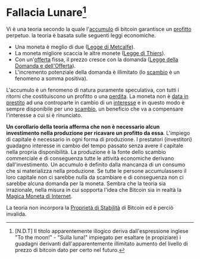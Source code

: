 # Fallacia Lunare[^1]



Vi è una teoria secondo la quale l'[accumulo]() di bitcoin garantisce un [profitto]() perpetuo. la teoria è basata sulle seguenti leggi economiche.

* Una moneta è meglio di due ([Legge di Metcalfe]()).
* La moneta migliore scaccia le altre monete ([Legge di Thiers]()).
* Con un'[offerta]() fissa, il prezzo cresce con la domanda  ([Legge della Domanda e dell'Offerta]()).
* L'incremento potenziale della domanda è illimitato (lo [scambio]() è un fenomeno a somma positiva).

L'accumulo è un fenomeno di natura puramente speculativa, con tutti i ritorni che costituiscono un profitto o una [perdita](). La moneta non è [data in prestito]() ad una controparte in cambio di un [interesse]() e in questo modo è sempre disponibile per uno [scambio](), un beneficio che va a compensare l'interesse a cui si è rinunciato.

**Un corollario della teoria afferma che non è necessario alcun investimento nella produzione per ricavare un profitto da essa**. L'impiego di capitale è necessario in ogni forma di produzione. I prestatori (investitori) guadagno interesse in cambio del tempo passato senza avere il capitale nella propria disponibilità. La produzione è la fonte dello scambio commerciale e di conseguenza tutte le attività economiche derivano dall'investimento. Un accumulo è definito dalla mancanza di un consumo che si materializza nella produzione. Se tutte le persone accumulassero il loro capitale non ci sarebbe nulla da scambiare e di conseguenza non ci sarebbe alcuna domanda per la moneta.  Sembra che la teoria sia irrazionale, nella misura in cui sopporta l'idea che Bitcoin sia in realtà la [Magica Moneta di Internet](). 

La teoria non incorpora la [Proprietà di Stabilità]() di Bitcoin ed è perciò invalida.



[^1]: [N.D.T] Il titolo apparentemente illogico deriva dall'espressione inglese "To the moon!" - "Sulla luna!" impiegato per esaltare (e propiziare) i guadagni derivanti dall'apparentemente illimitato aumento del livello di prezzo di bitcoin dato per certo nel futuro. 


